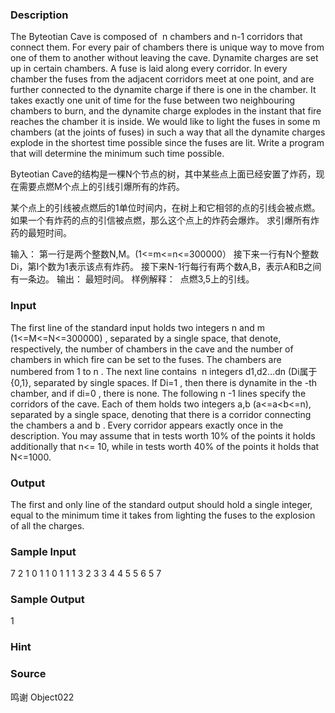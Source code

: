 
### Description
The Byteotian Cave is composed of  n chambers and n-1 corridors that connect them. For every pair of chambers there is unique way to move from one of them to another without leaving the cave. Dynamite charges are set up in certain chambers. A fuse is laid along every corridor. In every chamber the fuses from the adjacent corridors meet at one point, and are further connected to the dynamite charge if there is one in the chamber. It takes exactly one unit of time for the fuse between two neighbouring chambers to burn, and the dynamite charge explodes in the instant that fire reaches the chamber it is inside. 
We would like to light the fuses in some m chambers (at the joints of fuses) in such a way that all the dynamite charges explode in the shortest time possible since the fuses are lit. Write a program that will determine the minimum such time possible. 

Byteotian Cave的结构是一棵N个节点的树，其中某些点上面已经安置了炸药，现在需要点燃M个点上的引线引爆所有的炸药。

某个点上的引线被点燃后的1单位时间内，在树上和它相邻的点的引线会被点燃。如果一个有炸药的点的引信被点燃，那么这个点上的炸药会爆炸。
求引爆所有炸药的最短时间。

输入：
第一行是两个整数N,M。(1<=m<=n<=300000）
接下来一行有N个整数Di，第I个数为1表示该点有炸药。
接下来N-1行每行有两个数A,B，表示A和B之间有一条边。
输出：
最短时间。
样例解释： 
点燃3,5上的引线。
### Input
The first line of the standard input holds two integers n and m (1<=M<=N<=300000)
, separated by a single space, that denote, respectively, the number of chambers in the cave and the number of chambers in which fire can be set to the fuses. The chambers are numbered from 1 to n . The next line contains  n integers d1,d2…dn (Di属于{0,1}, separated by single spaces. If Di=1 , then there is dynamite in the -th chamber, and if di=0 , there is none. The following n -1 lines specify the corridors of the cave. Each of them holds two integers a,b (a<=a<b<=n), separated by a single space, denoting that there is a corridor connecting the chambers a and b . Every corridor appears exactly once in the description. 
You may assume that in tests worth 10% of the points it holds additionally that n<= 10, while in tests worth 40% of the points it holds that N<=1000. 
### Output
The first and only line of the standard output should hold a single integer, equal to the minimum time it takes from lighting the fuses to the explosion of all the charges. 
### Sample Input
7 2
1 0 1 1 0 1 1
1 3
2 3
3 4
4 5
5 6
5 7
### Sample Output
1
### Hint

### Source
鸣谢 Object022